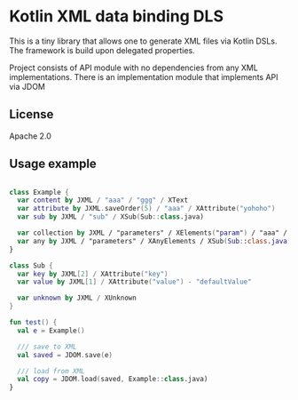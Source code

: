 Kotlin XML data binding DLS
==============

This is a tiny library that allows one to generate
XML files via Kotlin DSLs. The framework is build
upon delegated properties.

Project consists of API module with no dependencies
from any XML implementations.
There is an implementation module that implements
API via JDOM

License
-------

Apache 2.0

Usage example
-------------

```kotlin

class Example {
  var content by JXML / "aaa" / "ggg" / XText
  var attribute by JXML.saveOrder(5) / "aaa" / XAttribute("yohoho")
  var sub by JXML / "sub" / XSub(Sub::class.java)

  var collection by JXML / "parameters" / XElements("param") / "aaa" / XText
  var any by JXML / "parameters" / XAnyElements / XSub(Sub::class.java)
}

class Sub {
  var key by JXML[2] / XAttribute("key")
  var value by JXML[1] / XAttribute("value") - "defaultValue"

  var unknown by JXML / XUnknown
}

fun test() {
  val e = Example()

  /// save to XML
  val saved = JDOM.save(e)

  /// load from XML
  val copy = JDOM.load(saved, Example::class.java)
}
```
